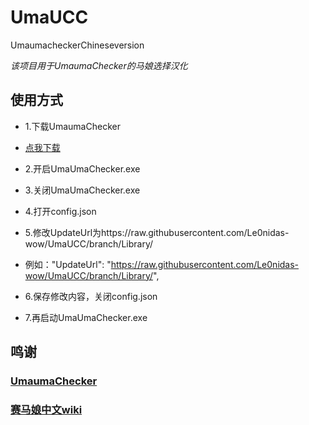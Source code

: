 # UmaUCCUmaumacheckerChineseversion*该项目用于UmaumaChecker的马娘选择汉化*## 使用方式+ 1.下载UmaumaChecker+ [点我下载](https://github.com/Cilda/UmaUmaChecker/releases)+ 2.开启UmaUmaChecker.exe+ 3.关闭UmaUmaChecker.exe+ 4.打开config.json+ 5.修改UpdateUrl为https://raw.githubusercontent.com/Le0nidas-wow/UmaUCC/branch/Library/+ 例如："UpdateUrl": "https://raw.githubusercontent.com/Le0nidas-wow/UmaUCC/branch/Library/",+ 6.保存修改内容，关闭config.json+ 7.再启动UmaUmaChecker.exe## 鸣谢### [UmaumaChecker](https://github.com/Cilda/UmaUmaChecker)### [赛马娘中文wiki](https://wiki.biligame.com/umamusume/%E9%A6%96%E9%A1%B5?hmsr=tag2&hmpl=&hmcu=&hmkw=&hmci=&spm_id_from=333.337.0.0)